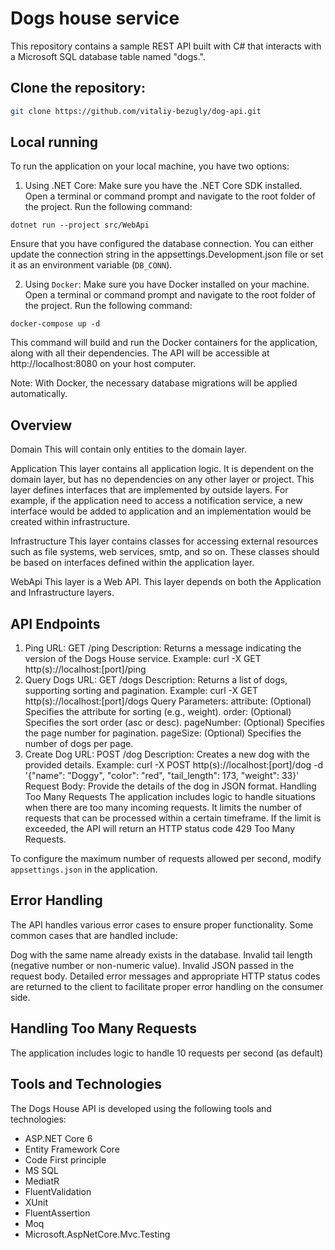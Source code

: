 # Dogs house service
This repository contains a sample REST API built with C# that interacts with a Microsoft SQL database table named "dogs.".

## Clone the repository:

```bash
git clone https://github.com/vitaliy-bezugly/dog-api.git
```

## Local running

 To run the application on your local machine, you have two options:
1. Using .NET Core: Make sure you have the .NET Core SDK installed. Open a terminal or command prompt and navigate to the root folder of the project. Run the following command:

```
dotnet run --project src/WebApi
```

Ensure that you have configured the database connection. You can either update the connection string in the appsettings.Development.json file or set it as an environment variable (<code>DB_CONN</code>).

2. Using <code>Docker</code>: Make sure you have Docker installed on your machine. Open a terminal or command prompt and navigate to the root folder of the project. Run the following command:
```
docker-compose up -d
```

This command will build and run the Docker containers for the application, along with all their dependencies. The API will be accessible at http://localhost:8080 on your host computer.

Note: With Docker, the necessary database migrations will be applied automatically.

## Overview

Domain
This will contain only entities to the domain layer.

Application
This layer contains all application logic. It is dependent on the domain layer, but has no dependencies on any other layer or project. This layer defines interfaces that are implemented by outside layers. For example, if the application need to access a notification service, a new interface would be added to application and an implementation would be created within infrastructure.

Infrastructure
This layer contains classes for accessing external resources such as file systems, web services, smtp, and so on. These classes should be based on interfaces defined within the application layer.

WebApi
This layer is a Web API. This layer depends on both the Application and Infrastructure layers.

## API Endpoints
1. Ping
URL: GET /ping
Description: Returns a message indicating the version of the Dogs House service.
Example: curl -X GET http(s)://localhost:[port]/ping
2. Query Dogs
URL: GET /dogs
Description: Returns a list of dogs, supporting sorting and pagination.
Example: curl -X GET http(s)://localhost:[port]/dogs
Query Parameters:
attribute: (Optional) Specifies the attribute for sorting (e.g., weight).
order: (Optional) Specifies the sort order (asc or desc).
pageNumber: (Optional) Specifies the page number for pagination.
pageSize: (Optional) Specifies the number of dogs per page.
3. Create Dog
URL: POST /dog
Description: Creates a new dog with the provided details.
Example: curl -X POST http(s)://localhost:[port]/dog -d '{"name": "Doggy", "color": "red", "tail_length": 173, "weight": 33}'
Request Body: Provide the details of the dog in JSON format.
Handling Too Many Requests
The application includes logic to handle situations when there are too many incoming requests. It limits the number of requests that can be processed within a certain timeframe. If the limit is exceeded, the API will return an HTTP status code 429 Too Many Requests.

To configure the maximum number of requests allowed per second, modify <code>appsettings.json</code> in the application.

## Error Handling
The API handles various error cases to ensure proper functionality. Some common cases that are handled include:

Dog with the same name already exists in the database.
Invalid tail length (negative number or non-numeric value).
Invalid JSON passed in the request body.
Detailed error messages and appropriate HTTP status codes are returned to the client to facilitate proper error handling on the consumer side.

## Handling Too Many Requests
The application includes logic to handle 10 requests per second (as default)

## Tools and Technologies
The Dogs House API is developed using the following tools and technologies:

- ASP.NET Core 6
- Entity Framework Core
- Code First principle
- MS SQL
- MediatR
- FluentValidation
- XUnit
- FluentAssertion
- Moq
- Microsoft.AspNetCore.Mvc.Testing
